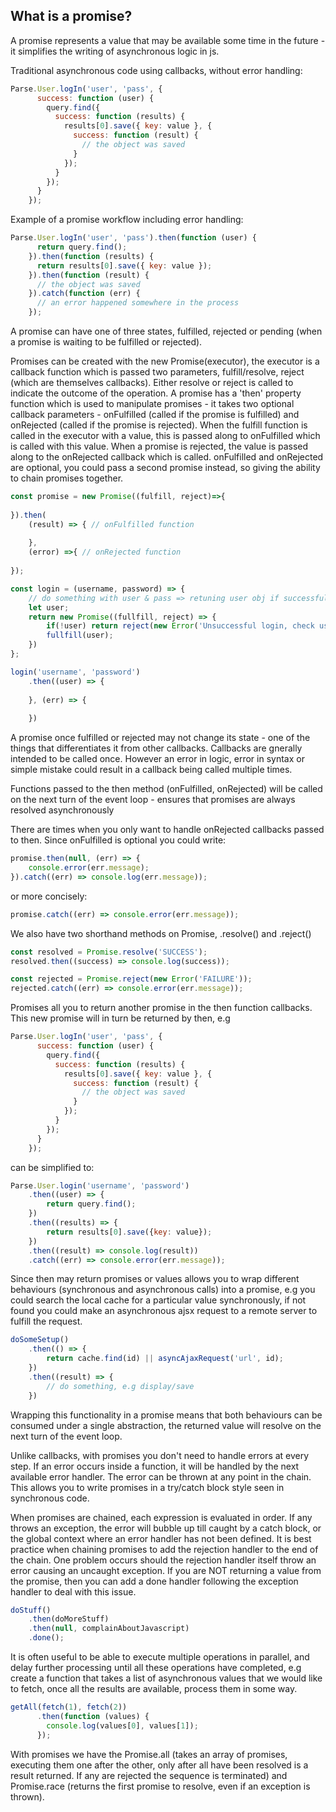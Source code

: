 ## What is a promise?

A promise represents a value that may be available some time in the future - it simplifies the writing of asynchronous logic in js.

Traditional asynchronous code using callbacks, without error handling:

```javascript
Parse.User.logIn('user', 'pass', {
      success: function (user) {
        query.find({
          success: function (results) {
            results[0].save({ key: value }, {
              success: function (result) {
                // the object was saved
              }
            });
          }
        });
      }
    });
```

Example of a promise workflow including error handling:

```javascript
Parse.User.logIn('user', 'pass').then(function (user) {
      return query.find();
    }).then(function (results) {
      return results[0].save({ key: value });
    }).then(function (result) {
      // the object was saved
    }).catch(function (err) {
      // an error happened somewhere in the process
    });
````

A promise can have one of three states, fulfilled, rejected or pending (when a promise is waiting to be fulfilled or rejected).

Promises can be created with the new Promise(executor), the executor is a callback function which is passed two parameters, fulfill/resolve, reject (which are themselves callbacks). Either resolve or reject is called to indicate the outcome of the operation. A promise has a 'then' property function which is used to manipulate promises - it takes two optional callback parameters - onFulfilled (called if the promise is fulfilled) and onRejected (called if the promise is rejected). When the fulfill function is called in the executor with a value, this is passed along to onFulfilled which is called with this value. When a promise is rejected, the value is passed along to the onRejected callback which is called. onFulfilled and onRejected are optional, you could pass a second promise instead, so giving the ability to chain promises together.

```javascript
const promise = new Promise((fulfill, reject)=>{
    
}).then(
    (result) => { // onFulfilled function
        
    },
    (error) =>{ // onRejected function
    
});
```

```javascript
const login = (username, password) => {
    // do something with user & pass => retuning user obj if successful
    let user;
    return new Promise((fullfill, reject) => {
        if(!user) return reject(new Error('Unsuccessful login, check username and password'));
        fullfill(user);
    })
};

login('username', 'password')
    .then((user) => {
    
    }, (err) => {
    
    })

```

A promise once fulfilled or rejected may not change its state - one of the things that differentiates it from other callbacks. Callbacks are gnerally intended to be called once. However an error in logic, error in syntax or simple mistake could result in a callback being called multiple times.

Functions passed to the then method (onFulfilled, onRejected) will be called on the next turn of the event loop - ensures that promises are always resolved asynchronously

There are times when you only want to handle onRejected callbacks passed to then. Since onFulfilled is optional you could write:

```javascript
promise.then(null, (err) => {
    console.error(err.message);
}).catch((err) => console.log(err.message));
```

or more concisely:

```javascript
promise.catch((err) => console.error(err.message));
```

We also have two shorthand methods on Promise, .resolve() and .reject()

```javascript
const resolved = Promise.resolve('SUCCESS');
resolved.then((success) => console.log(success));
````

```javascript
const rejected = Promise.reject(new Error('FAILURE'));
rejected.catch((err) => console.error(err.message));
```

Promises all you to return another promise in the then function callbacks. This new promise will in turn be returned by then, e.g

```javascript
Parse.User.logIn('user', 'pass', {
      success: function (user) {
        query.find({
          success: function (results) {
            results[0].save({ key: value }, {
              success: function (result) {
                // the object was saved
              }
            });
          }
        });
      }
    });
```

can be simplified to:

```javascript
Parse.User.login('username', 'password')
    .then((user) => {
        return query.find();
    })
    .then((results) => {
        return results[0].save({key: value});
    })
    .then((result) => console.log(result))
    .catch((err) => console.error(err.message));
```


Since then may return promises or values allows you to wrap different behaviours (synchronous and asynchronous calls) into a promise, e.g you could search the local cache for a particular value synchronously, if not found you could make an asynchronous ajsx request to a remote server to fulfill the request.

```javascript
doSomeSetup()
    .then(() => {
        return cache.find(id) || asyncAjaxRequest('url', id);
    })
    .then((result) => {
        // do something, e.g display/save
    })
```

Wrapping this functionality in a promise means that both behaviours can be consumed under a single abstraction, the returned value will resolve on the next turn of the event loop.

Unlike callbacks, with promises you don't need to handle errors at every step. If an error occurs inside a function, it will be handled by the next available error handler. The error can be thrown at any point in the chain. This allows you to write promises in a try/catch block style seen in synchronous code.

When promises are chained, each expression is evaluated in order. If any throws an exception, the error will bubble up till caught by a catch block, or the global context where an error handler has not been defined. It is best practice when chaining promises to add the rejection handler to the end of the chain. One problem occurs should the rejection handler itself throw an error causing an uncaught exception. If you are NOT returning a value from the promise, then you can add a done handler following the exception handler to deal with this issue.

```javascript
doStuff()
    .then(doMoreStuff)
    .then(null, complainAboutJavascript)
    .done();
```

It is often useful to be able to execute multiple operations in parallel, and delay further processing until all these operations have completed, e.g create a function that takes a list of asynchronous values that we would like to fetch, once all the results are available, process them in some way.

```javascript
getAll(fetch(1), fetch(2))
      .then(function (values) {
        console.log(values[0], values[1]);
      });
```

With promises we have the Promise.all (takes an array of promises, executing them one after the other, only after all have been resolved is a result returned. If any are rejected the sequence is terminated) and Promise.race (returns the first promise to resolve, even if an exception is thrown).